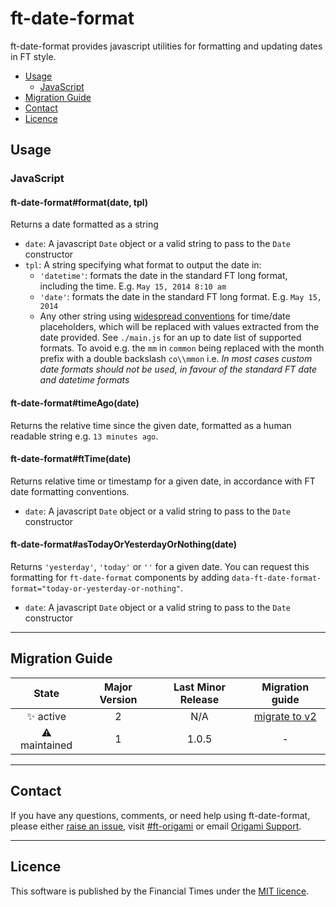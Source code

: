 # ft-date-format

ft-date-format provides javascript utilities for formatting and updating dates in FT style.

  - [Usage](#usage)
    - [JavaScript](#javascript)
  - [Migration Guide](#migration-guide)
  - [Contact](#contact)
  - [Licence](#licence)

## Usage

### JavaScript

#### ft-date-format#format(date, tpl)

Returns a date formatted as a string

  * `date`: A javascript `Date` object or a valid string to pass to the `Date` constructor
  * `tpl`: A string specifying what format to output the date in:
    - `'datetime'`: formats the date in the standard FT long format, including the time. E.g. `May 15, 2014 8:10 am`
    - `'date'`: formats the date in the standard FT long format. E.g. `May 15, 2014`
    - Any other string using [widespread conventions](http://docs.oracle.com/javase/7/docs/api/java/text/SimpleDateFormat.html) for time/date placeholders, which will be replaced with values extracted from the date provided. See `./main.js` for an up to date list of supported formats. To avoid e.g. the `mm` in `common` being replaced with the month prefix with a double backslash `co\\mmon` i.e. *In most cases custom date formats should not be used, in favour of the standard FT date and datetime formats*

#### ft-date-format#timeAgo(date)

Returns the relative time since the given date, formatted as a human readable string e.g. `13 minutes ago`.

#### ft-date-format#ftTime(date)

Returns relative time or timestamp for a given date, in accordance with FT date formatting conventions.

  * `date`: A javascript `Date` object or a valid string to pass to the `Date` constructor

#### ft-date-format#asTodayOrYesterdayOrNothing(date)

Returns `'yesterday'`, `'today'` or `''` for a given date. You can request this formatting for `ft-date-format` components by adding `data-ft-date-format-format="today-or-yesterday-or-nothing"`.

  * `date`: A javascript `Date` object or a valid string to pass to the `Date` constructor

***

## Migration Guide

State | Major Version | Last Minor Release | Migration guide |
:---: | :---: | :---: | :---:
✨ active | 2 | N/A | [migrate to v2](MIGRATION.md#migrating-from-v1-to-v2) |
⚠ maintained | 1 | 1.0.5 | - |

***

## Contact

If you have any questions, comments, or need help using ft-date-format, please either [raise an issue](https://github.com/Financial-Times/ft-date-format/issues), visit [#ft-origami](https://financialtimes.slack.com/messages/ft-origami/) or email [Origami Support](mailto:origami-support@ft.com).

***

## Licence

This software is published by the Financial Times under the [MIT licence](http://opensource.org/licenses/MIT).

